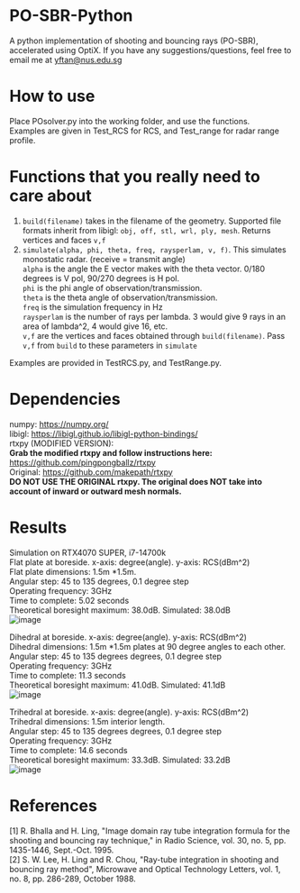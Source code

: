 # PO-SBR-Python
A python implementation of shooting and bouncing rays (PO-SBR), accelerated using OptiX. 
If you have any suggestions/questions, feel free to email me at yftan@nus.edu.sg

# How to use
Place POsolver.py into the working folder, and use the functions.   
Examples are given in Test_RCS for RCS, and Test_range for radar range profile.  

# Functions that you really need to care about
1. ```build(filename)``` takes in the filename of the geometry. Supported file formats inherit from libigl: ```obj, off, stl, wrl, ply, mesh```. Returns vertices and faces ```v,f```  
2. ```simulate(alpha, phi, theta, freq, raysperlam, v, f)```. This simulates monostatic radar. (receive = transmit angle)  
   ```alpha``` is the angle the E vector makes with the theta vector. 0/180 degrees is V pol, 90/270 degrees is H pol.  
   ```phi``` is the phi angle of observation/transmission.  
   ```theta``` is the theta angle of observation/transmission.  
   ```freq``` is the simulation frequency in Hz  
   ```raysperlam``` is the number of rays per lambda. 3 would give 9 rays in an area of lambda^2, 4 would give 16, etc.  
   ```v,f``` are the vertices and faces obtained through ```build(filename)```. Pass ```v,f``` from ```build``` to these parameters in ```simulate```
     
Examples are provided in TestRCS.py, and TestRange.py.
  
   
# Dependencies
numpy: https://numpy.org/  
libigl: https://libigl.github.io/libigl-python-bindings/  
rtxpy (MODIFIED VERSION):   
**Grab the modified rtxpy and follow instructions here:** https://github.com/pingpongballz/rtxpy  
Original: https://github.com/makepath/rtxpy  
**DO NOT USE THE ORIGINAL rtxpy. The original does NOT take into account of inward or outward mesh normals.**  


# Results
Simulation on RTX4070 SUPER, i7-14700k  
Flat plate at boreside. x-axis: degree(angle). y-axis: RCS(dBm^2)  
Flat plate dimensions: 1.5m *1.5m.  
Angular step: 45 to 135 degrees, 0.1 degree step  
Operating frequency: 3GHz  
Time to complete: 5.02 seconds  
Theoretical boresight maximum: 38.0dB. Simulated: 38.0dB  
![image](https://github.com/pingpongballz/PO-SBR-Python/assets/74599812/8a49788c-7ac9-4485-8ae6-1fb469643d7c)


  
Dihedral at boreside. x-axis: degree(angle). y-axis: RCS(dBm^2)  
Dihedral dimensions: 1.5m *1.5m plates at 90 degree angles to each other.  
Angular step: 45 to 135 degrees degrees, 0.1 degree step  
Operating frequency: 3GHz  
Time to complete: 11.3 seconds  
Theoretical boresight maximum: 41.0dB. Simulated: 41.1dB  
![image](https://github.com/pingpongballz/PO-SBR-Python/assets/74599812/70424d6e-5c71-42d8-8389-ee52f6deb619)


    
Trihedral at boreside. x-axis: degree(angle). y-axis: RCS(dBm^2)  
Trihedral dimensions: 1.5m interior length.  
Angular step: 45 to 135 degrees degrees, 0.1 degree step  
Operating frequency: 3GHz  
Time to complete: 14.6 seconds  
Theoretical boresight maximum: 33.3dB. Simulated: 33.2dB  
![image](https://github.com/pingpongballz/PO-SBR-Python/assets/74599812/57f95e3a-95b6-4a2a-805a-888e21fdf004)


# References
[1] R. Bhalla and H. Ling, "Image domain ray tube integration formula for the shooting and bouncing ray technique," in Radio Science, vol. 30, no. 5, pp. 1435-1446, Sept.-Oct. 1995.  
[2] S. W. Lee, H. Ling and R. Chou, "Ray-tube integration in shooting and bouncing ray method", Microwave and Optical Technology Letters, vol. 1, no. 8, pp. 286-289, October 1988.  

